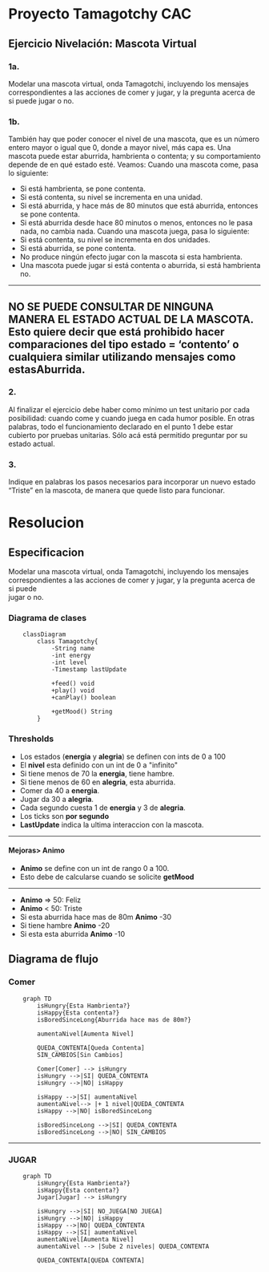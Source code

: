 # Proyecto Tamagotchy CAC

## Ejercicio Nivelación: Mascota Virtual
### 1a. 
Modelar una mascota virtual, onda Tamagotchi, incluyendo los mensajes
correspondientes a las acciones de comer y jugar, y la pregunta acerca de si puede
jugar o no.
### 1b. 
También hay que poder conocer el nivel de una mascota, que es un número entero
mayor o igual que 0, donde a mayor nivel, más capa es.
Una mascota puede estar aburrida, hambrienta o contenta; y su comportamiento depende de
en qué estado esté.
Veamos:
Cuando una mascota come, pasa lo siguiente:
- Si está hambrienta, se pone contenta.
- Si está contenta, su nivel se incrementa en una unidad.
- Si está aburrida, y hace más de 80 minutos que está aburrida, entonces se pone contenta.
- Si está aburrida desde hace 80 minutos o menos, entonces no le pasa nada, no cambia nada.
Cuando una mascota juega, pasa lo siguiente:
- Si está contenta, su nivel se incrementa en dos unidades.
- Si está aburrida, se pone contenta.
- No produce ningún efecto jugar con la mascota si esta hambrienta.
- Una mascota puede jugar si está contenta o aburrida, si está hambrienta no.

---
NO SE PUEDE CONSULTAR DE NINGUNA MANERA EL ESTADO ACTUAL DE LA
MASCOTA.
Esto quiere decir que está prohibido hacer comparaciones del tipo estado = ‘contento’ o
cualquiera similar utilizando mensajes como estasAburrida.
---

### 2. 
Al finalizar el ejercicio debe haber como mínimo un test unitario por cada posibilidad:
cuando come y cuando juega en cada humor posible. En otras palabras, todo el funcionamiento declarado en el punto 1 debe estar cubierto por pruebas unitarias. Sólo acá está permitido preguntar por su estado actual.

### 3. 
Indique en palabras los pasos necesarios para incorporar un nuevo estado “Triste” en la mascota, de manera que quede listo para funcionar.

# Resolucion
## Especificacion
Modelar una mascota virtual, onda Tamagotchi, incluyendo los mensajes  
correspondientes a las acciones de comer y jugar, y la pregunta acerca de si puede  
jugar o no.
### Diagrama de clases
```mermaid
	classDiagram
		class Tamagotchy{
			-String name
			-int energy
			-int level
			-Timestamp lastUpdate
			
			+feed() void
			+play() void
			+canPlay() boolean
			
			+getMood() String
		}
```
### Thresholds
- Los estados (**energia** y **alegria**) se definen con ints de 0 a 100
- El **nivel** esta definido con un int de 0 a "infinito"
- Si tiene menos de 70 la **energia**, tiene hambre.
- Si tiene menos de 60 en **alegria**, esta aburrida.
- Comer da 40 a **energia**.
- Jugar da 30 a **alegria**.
- Cada segundo cuesta 1 de **energia** y 3 de **alegria**.
- Los ticks son **por segundo**
- **LastUpdate** indica la ultima interaccion con la mascota.
---
#### Mejoras> Animo
- **Animo** se define con un int de rango 0 a 100.
- Esto debe de calcularse cuando se solicite **getMood**
---
- **Animo** => 50: Feliz
- **Animo** < 50: Triste
- Si esta aburrida hace mas de 80m **Animo** -30
- Si tiene hambre **Animo** -20
- Si esta esta aburrida **Animo** -10

## Diagrama de flujo
### Comer
```mermaid
	graph TD
	    isHungry{Esta Hambrienta?}
	    isHappy{Esta contenta?}
		isBoredSinceLong{Aburrida hace mas de 80m?}

		aumentaNivel[Aumenta Nivel]

		QUEDA_CONTENTA[Queda Contenta]
		SIN_CAMBIOS[Sin Cambios]
		
		Comer[Comer] --> isHungry
		isHungry -->|SI| QUEDA_CONTENTA
		isHungry -->|NO| isHappy

		isHappy -->|SI| aumentaNivel
		aumentaNivel--> |+ 1 nivel|QUEDA_CONTENTA
		isHappy -->|NO| isBoredSinceLong

		isBoredSinceLong -->|SI| QUEDA_CONTENTA
		isBoredSinceLong -->|NO| SIN_CAMBIOS
```
---
### JUGAR
```mermaid
	graph TD
		isHungry{Esta Hambrienta?}
		isHappy{Esta contenta?}
		Jugar[Jugar] --> isHungry

		isHungry -->|SI| NO_JUEGA[NO JUEGA]
		isHungry -->|NO| isHappy
		isHappy -->|NO| QUEDA_CONTENTA
		isHappy -->|SI| aumentaNivel
		aumentaNivel[Aumenta Nivel]
		aumentaNivel --> |Sube 2 niveles| QUEDA_CONTENTA

		QUEDA_CONTENTA[QUEDA CONTENTA]
```
